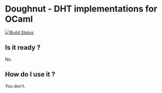 # Doughnut - DHT implementations for OCaml

[![Build Status](https://travis-ci.org/mefyl/doughnut.svg?branch=master)](https://travis-ci.org/mefyl/doughnut)

## Is it ready ?

No.

## How do I use it ?

You don't.
